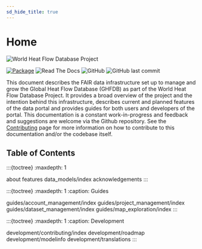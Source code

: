 ```yaml
---
sd_hide_title: true
---
```


# Home

![World Heat Flow Database Project](/_static/logo.svg)

[![Package](https://github.com/ihfc-iugg/ghfdb-portal/actions/workflows/docker-build-and-publish.yml/badge.svg?branch=)](https://github.com/ihfc-iugg/ghfdb-portal/actions/workflows/docker-build-and-publish.yml)
![Read The Docs](https://readthedocs.org/projects/heatflowworld/badge/?version=latest&style=flat)
![GitHub](https://img.shields.io/github/license/ihfc-iugg/ghfdb-portal)
![GitHub last commit](https://img.shields.io/github/last-commit/ihfc-iugg/ghfdb-portal)

This document describes the FAIR data infrastructure set up to manage and grow the Global Heat Flow Database (GHFDB) as part of the World Heat Flow Database Project. It provides a broad overview of the project and the intention behind this infrastructure, describes current and planned features of the data portal and provides guides for both users and developers of the portal. This documentation is a constant work-in-progress and feedback and suggestions are welcome via the Github repository. See the [Contributing](development/contributing/index.md) page for more information on how to contribute to this documentation and/or the codebase itself.

## Table of Contents

:::{toctree}
:maxdepth: 1

about
features
data_models/index
acknowledgements
:::

:::{toctree}
:maxdepth: 1
:caption: Guides

guides/account_management/index
guides/project_management/index
guides/dataset_management/index
guides/map_exploration/index
:::

:::{toctree}
:maxdepth: 1
:caption: Development

development/contributing/index
development/roadmap
development/modelinfo
development/translations
:::
<!-- apidocs/heat_flow/heat_flow -->
<!-- development/contributing -->
<!-- development/authors -->
<!-- development/history -->